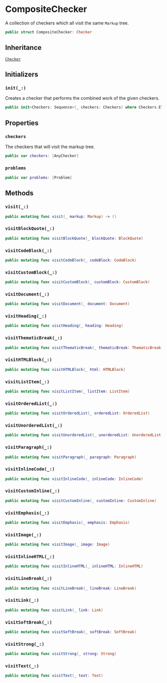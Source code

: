# CompositeChecker

A collection of checkers which all visit the same `Markup` tree.

``` swift
public struct CompositeChecker: Checker 
```

## Inheritance

[`Checker`](/Checker)

## Initializers

### `init(_:)`

Creates a checker that performs the combined work of the given checkers.

``` swift
public init<Checkers: Sequence>(_ checkers: Checkers) where Checkers.Element: Checker 
```

## Properties

### `checkers`

The checkers that will visit the markup tree.

``` swift
public var checkers: [AnyChecker]
```

### `problems`

``` swift
public var problems: [Problem] 
```

## Methods

### `visit(_:)`

``` swift
public mutating func visit(_ markup: Markup) -> () 
```

### `visitBlockQuote(_:)`

``` swift
public mutating func visitBlockQuote(_ blockQuote: BlockQuote) 
```

### `visitCodeBlock(_:)`

``` swift
public mutating func visitCodeBlock(_ codeBlock: CodeBlock) 
```

### `visitCustomBlock(_:)`

``` swift
public mutating func visitCustomBlock(_ customBlock: CustomBlock) 
```

### `visitDocument(_:)`

``` swift
public mutating func visitDocument(_ document: Document) 
```

### `visitHeading(_:)`

``` swift
public mutating func visitHeading(_ heading: Heading) 
```

### `visitThematicBreak(_:)`

``` swift
public mutating func visitThematicBreak(_ thematicBreak: ThematicBreak) 
```

### `visitHTMLBlock(_:)`

``` swift
public mutating func visitHTMLBlock(_ html: HTMLBlock) 
```

### `visitListItem(_:)`

``` swift
public mutating func visitListItem(_ listItem: ListItem) 
```

### `visitOrderedList(_:)`

``` swift
public mutating func visitOrderedList(_ orderedList: OrderedList) 
```

### `visitUnorderedList(_:)`

``` swift
public mutating func visitUnorderedList(_ unorderedList: UnorderedList) 
```

### `visitParagraph(_:)`

``` swift
public mutating func visitParagraph(_ paragraph: Paragraph) 
```

### `visitInlineCode(_:)`

``` swift
public mutating func visitInlineCode(_ inlineCode: InlineCode) 
```

### `visitCustomInline(_:)`

``` swift
public mutating func visitCustomInline(_ customInline: CustomInline) 
```

### `visitEmphasis(_:)`

``` swift
public mutating func visitEmphasis(_ emphasis: Emphasis) 
```

### `visitImage(_:)`

``` swift
public mutating func visitImage(_ image: Image) 
```

### `visitInlineHTML(_:)`

``` swift
public mutating func visitInlineHTML(_ inlineHTML: InlineHTML) 
```

### `visitLineBreak(_:)`

``` swift
public mutating func visitLineBreak(_ lineBreak: LineBreak) 
```

### `visitLink(_:)`

``` swift
public mutating func visitLink(_ link: Link) 
```

### `visitSoftBreak(_:)`

``` swift
public mutating func visitSoftBreak(_ softBreak: SoftBreak) 
```

### `visitStrong(_:)`

``` swift
public mutating func visitStrong(_ strong: Strong) 
```

### `visitText(_:)`

``` swift
public mutating func visitText(_ text: Text) 
```
